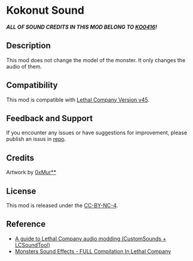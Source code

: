 # Kokonut Sound

***ALL OF SOUND CREDITS IN THIS MOD BELONG TO [KO0416](https://www.twitch.tv/ko0416)!***

## Description
This mod does not change the model of the monster. It only changes the audio of them.

## Compatibility
This mod is compatible with [Lethal Company Version v45](https://store.steampowered.com/news/app/1966720/view/3898491924424950019).

## Feedback and Support
If you encounter any issues or have suggestions for improvement, please publish an issus in [repo](https://github.com/ChiHaoLu/Lethal-Company-Kokonut-Sound/issues).

## Credits
Artwork by [0xMur**](https://chihaolu.me)

## License
This mod is released under the [CC-BY-NC-4](https://creativecommons.org/licenses/by-nc/4.0/deed.en).

## Reference

- [A guide to Lethal Company audio modding (CustomSounds + LCSoundTool)](https://github.com/milleroski/Lethal-Company-Sound-Modding-Guide)
- [Monsters Sound Effects - FULL Compilation In Lethal Company](https://www.youtube.com/watch?v=ZaF8gJIjAyE&ab_channel=wh_izka_s)